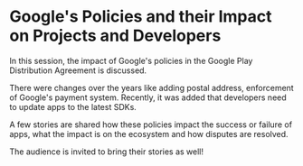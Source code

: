 # Google's Policies and their Impact on Projects and Developers

In this session, the impact of Google's policies in the Google Play Distribution Agreement is discussed. 

There were changes over the years like adding postal address, enforcement of Google's payment system. 
Recently, it was added that developers need to update apps to the latest SDKs.

A few stories are shared how these policies impact the success or failure of apps, what the impact is on the ecosystem 
and how disputes are resolved.

The audience is invited to bring their stories as well!
